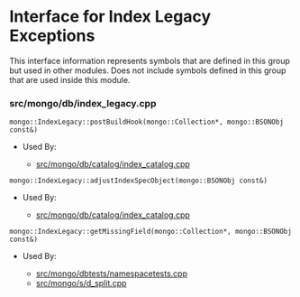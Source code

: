
# Interface for Index Legacy Exceptions
This interface information represents symbols that are defined in this group but used in other modules.  Does not include symbols defined in this group that are used inside this module.

### src/mongo/db/index\_legacy.cpp

<div></div>

    mongo::IndexLegacy::postBuildHook(mongo::Collection*, mongo::BSONObj const&)

- Used By:

    - [src/mongo/db/catalog/index\_catalog.cpp](../../../../storage/storage\_layer\_structure)

<div></div>

    mongo::IndexLegacy::adjustIndexSpecObject(mongo::BSONObj const&)

- Used By:

    - [src/mongo/db/catalog/index\_catalog.cpp](../../../../storage/storage\_layer\_structure)

<div></div>

    mongo::IndexLegacy::getMissingField(mongo::Collection*, mongo::BSONObj const&)

- Used By:

    - [src/mongo/dbtests/namespacetests.cpp](../../../../tests/unit\_tests)
    - [src/mongo/s/d\_split.cpp](../../../../sharding/chunk\_management)
